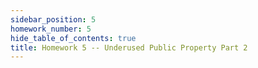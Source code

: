 ```yaml
---
sidebar_position: 5
homework_number: 5
hide_table_of_contents: true
title: Homework 5 -- Underused Public Property Part 2
---
```

